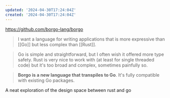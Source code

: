 ```yaml
---
updated: '2024-04-30T17:24:04Z'
created: '2024-04-30T17:24:04Z'
---
```

https://github.com/borgo-lang/borgo

> I want a language for writing applications that is more expressive than [[Go]] but less complex than [[Rust]].

> Go is simple and straightforward, but I often wish it offered more type safety. Rust is very nice to work with (at least for single threaded code) but it's too broad and complex, sometimes painfully so.

> **Borgo is a new language that transpiles to Go**. It's fully compatible with existing Go packages.

A neat exploration of the design space between rust and go